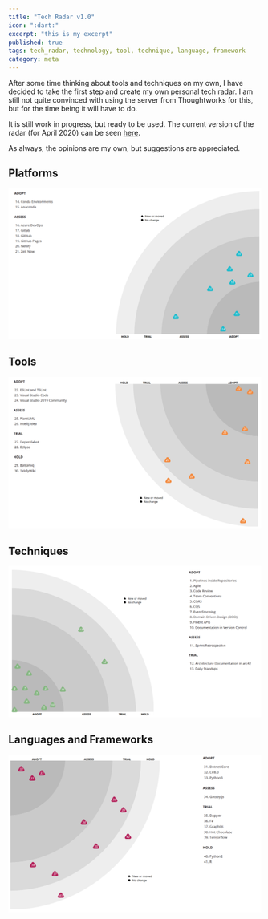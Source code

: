 ```yaml
---
title: "Tech Radar v1.0"
icon: ":dart:"
excerpt: "this is my excerpt"
published: true
tags: tech_radar, technology, tool, technique, language, framework
category: meta
---
```


After some time thinking about tools and techniques on my own, I have decided to take the first step and create my own personal tech radar. I am still not quite convinced with using the server from Thoughtworks for this, but for the time being it will have to do.

It is still work in progress, but ready to be used. The current version of the radar (for April 2020) can be seen [here](https://radar.thoughtworks.com/?sheetId=https%3A%2F%2Fraw.githubusercontent.com%2Fmarsop%2Ftechradar%2Fmaster%2FAlberto%2520Gregorio%27s%2520Tech%2520Radar%25202020-04.csv).

As always, the opinions are my own, but suggestions are appreciated.

## Platforms

<img src="/assets/2020-04-11-platforms.png" alt="Platforms" style="{max-width: 750;}"/>

## Tools

<img src="/assets/2020-04-11-tools.png" alt="Tools" width="750"/>

## Techniques

<img src="/assets/2020-04-11-techniques.png" alt="Techniques" width="750"/>

## Languages and Frameworks

<img src="/assets/2020-04-11-languages.png" alt="Languages and Frameworks" width="750"/>